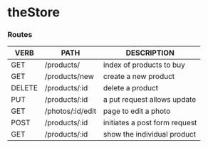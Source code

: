 # theStore


### Routes
   VERB 		 | 		  PATH 		 |  	 DESCRIPTION
------------ | ------------- | -------------------
GET | /products/ | index of products to buy |
GET | /products/new | create a new product |
DELETE | /products/:id | delete a product |
PUT | /products/:id | a put request allows update |
GET | /photos/:id/edit | page to edit a photo |
POST | /products/:id | initiates a post form request |
GET | /products/:id | show the individual product |
